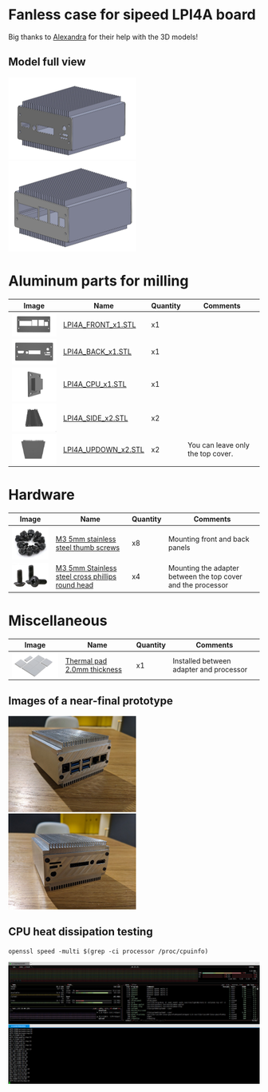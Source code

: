 # Fanless case for sipeed LPI4A board  

Big thanks to [Alexandra](https://t.me/AlexandraUstyuzhaninova) for their help with the 3D models!


## Model full view
<p float="left">
    <img src="./images/LPI4A_FANLESS_CASE_BACK.png" width="256"/>
    <img src="./images/LPI4A_FANLESS_CASE_FRONT.png" width="256"/>
</p>

# Aluminum parts for milling 
|Image|Name|Quantity|Comments|
|---|---|---|---|
|<img src="./images/LPI4A_FRONT.png" width="150" align="center"> |[LPI4A_FRONT_x1.STL](./STL/LPI4A_FRONT_x1.STL)|x1||
|<img src="./images/LPI4A_BACK.png" width="150" align="center"> |[LPI4A_BACK_x1.STL](./STL/LPI4A_BACK_x1.STL)|x1||
|<img src="./images/LPI4A_CPU.png" width="150" align="center"> |[LPI4A_CPU_x1.STL](./STL/LPI4A_CPU_x1.STL)|x1||
|<img src="./images/LPI4A_SIDE.png" width="150" align="center"> |[LPI4A_SIDE_x2.STL](./STL/LPI4A_SIDE_x2.STL)|x2||
|<img src="./images/LPI4A_UPDOWN.png" width="150" align="center"> |[LPI4A_UPDOWN_x2.STL](./STL/LPI4A_UPDOWN_x2.STL)|x2|You can leave only the top cover.|

# Hardware
|Image|Name|Quantity|Comments|
|---|---|---|---|
|<img src="./images/m3_5mm_frontback.png" width="150" align="center">|[M3 5mm stainless steel thumb screws](https://aliexpress.ru/item/1005003319197693.html?spm=a2g2w.orderdetail.0.0.67d24aa68a02Ft&sku_id=12000028684114331)|x8|Мounting front and back panels|
|<img src="./images/m3_5mm_cpu.png" width="150" align="center">|[M3 5mm Stainless steel cross phillips round head](https://aliexpress.ru/item/1005004090390208.html?spm=a2g2w.detail.similar_rcmd.7.56cf26c8AlAUUY&mixer_rcmd_bucket_id=aerabtestalgoRecommendAbV25_controlRu1&pdp_trigger_item_id=0_1005002496382349&ru_algo_pv_id=2807e7-61b690-8423cd-560721-1718103600&scenario=aerSimilarItemPdpRcmd&sku_id=12000027997880531&traffic_source=recommendation&type_rcmd=core)|x4|Mounting the adapter between the top cover and the processor|



# Miscellaneous
|Image|Name|Quantity|Comments|
|---|---|---|---|
|<img src="./images/thermal_pad.png" width="150" align="center">|[Thermal pad 2.0mm thickness](https://aliexpress.ru/item/1005003020892456.html?spm=a2g2w.orderdetail.0.0.178a4aa6qbgcXl&sku_id=12000029332866957)|x1|Installed between adapter and processor|




## Images of a near-final prototype
<p float="left">
    <img src="./images/LPI4A_FANLESS_CASE_FRONT_PHOTO.jpg" width="256"/>
    <img src="./images/LPI4A_FANLESS_CASE_BACK_PHOTO.jpg" width="256"/>
</p>

## CPU heat dissipation testing
```console
openssl speed -multi $(grep -ci processor /proc/cpuinfo)
```
<img src="./images/load_testing_temperature.png" width="800"/>


